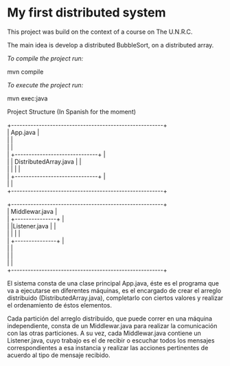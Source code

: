 # My first distributed system #

This project was build on the context of a course on The U.N.R.C.

The main idea is develop a distributed BubbleSort, on a distributed
array.

*To compile the project run:*

mvn compile

*To execute the project run:*

mvn exec:java

Project Structure (In Spanish for the moment)

+-------------------------------------------------------+  
|	App.java                                  				  	|  
|										                          			  	|  
|								                          					  	|  
|	+------------------------------+	           			  	|  
|   | DistributedArray.java 	   |		          		  	|  
|	|							                 |		                 	|  
|	+------------------------------+			           	  	|  
|														|  
+-------------------------------------------------------+  
  
  
+-------------------------------------------------------+  
|	Middlewar.java	                  								  	|  
|									+---------------+  	|  
|									|Listener.java	|	|  
|									|				|	|  
|									+---------------+  	|  
|													  	|  
|													  	|  
|													  	|  
+-------------------------------------------------------+  
  
  
El sistema consta de una clase principal App.java, éste es el programa que va 
a ejecutarse en diferentes máquinas, es el encargado de crear el arreglo 
distribuido (DistributedArray.java), completarlo con ciertos valores y realizar
el ordenamiento de éstos elementos.

Cada partición del arreglo distribuido, que puede correr en una máquina 
independiente, consta de un Middlewar.java para realizar la comunicación con las
otras particiones. A su vez, cada Middlewar.java contiene un Listener.java, cuyo
trabajo es el de recibir o escuchar todos los mensajes correspondientes a esa 
instancia y realizar las acciones pertinentes de acuerdo al tipo de mensaje 
recibido.

